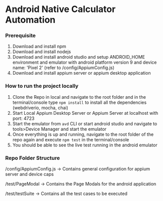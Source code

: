 # Android Native Calculator Automation

### Prerequisite
1. Download and install npm
2. Download and install nodejs
3. Download and install android studio and setup ANDROID_HOME environment and emulator with android platform version 9 and device name: 'Pixel 2' (refer to /config/AppiumConfig.js)
4. Download and install appium server or appium desktop application

### How to run the project locally
1. Clone the Repo in local and navigate to the root folder and in the terminal/console type `npm install` to install all the dependencies (webdriverio, mocha, chai)
2. Start Local Appium Desktop Server or Appium Server at localhost with port: 4723
3. Start the emulator from `avd` CLI or start android studio and navigate to tools>Device Manager and start the emulator
4. Once everything is up and running, navigate to the root folder of the repo again and execute `npm test` in the terminal/console 
5. You should be able to see the live test running in the android emulator

### Repo Folder Structure

/config/AppiumConfig.js -> Contains general configuration for appium server and device caps

/test/PageModal -> Contains the Page Modals for the android application

/test/testSuite -> Contains all the test cases to be executed
